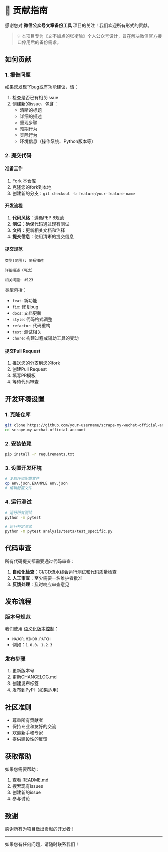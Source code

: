# 🤝 贡献指南

感谢您对 **微信公众号文章备份工具** 项目的关注！我们欢迎所有形式的贡献。

> 💡 本项目专为《文不加点的张衔瑜》个人公众号设计，旨在解决微信官方接口停用后的备份需求。

## 如何贡献

### 1. 报告问题

如果您发现了bug或有功能建议，请：

1. 检查是否已有相关issue
2. 创建新的issue，包含：
   - 清晰的标题
   - 详细的描述
   - 重现步骤
   - 预期行为
   - 实际行为
   - 环境信息（操作系统、Python版本等）

### 2. 提交代码

#### 准备工作

1. Fork 本仓库
2. 克隆您的fork到本地
3. 创建新的分支：`git checkout -b feature/your-feature-name`

#### 开发流程

1. **代码风格**：遵循PEP 8规范
2. **测试**：确保代码通过现有测试
3. **文档**：更新相关文档和注释
4. **提交信息**：使用清晰的提交信息

#### 提交规范

```
类型(范围): 简短描述

详细描述（可选）

相关问题: #123
```

类型包括：
- `feat`: 新功能
- `fix`: 修复bug
- `docs`: 文档更新
- `style`: 代码格式调整
- `refactor`: 代码重构
- `test`: 测试相关
- `chore`: 构建过程或辅助工具的变动

#### 提交Pull Request

1. 推送您的分支到您的fork
2. 创建Pull Request
3. 填写PR模板
4. 等待代码审查

## 开发环境设置

### 1. 克隆仓库

```bash
git clone https://github.com/your-username/scrape-my-wechat-official-account.git
cd scrape-my-wechat-official-account
```

### 2. 安装依赖

```bash
pip install -r requirements.txt
```

### 3. 设置开发环境

```bash
# 复制环境配置文件
cp env.json.EXAMPLE env.json
# 编辑配置文件
```

### 4. 运行测试

```bash
# 运行所有测试
python -m pytest

# 运行特定测试
python -m pytest analysis/tests/test_specific.py
```

## 代码审查

所有代码提交都需要通过代码审查：

1. **自动化检查**：CI/CD流水线会运行测试和代码质量检查
2. **人工审查**：至少需要一名维护者批准
3. **反馈处理**：及时响应审查意见

## 发布流程

### 版本号规范

我们使用 [语义化版本控制](https://semver.org/lang/zh-CN/)：

- `MAJOR.MINOR.PATCH`
- 例如：`1.0.0`、`1.2.3`

### 发布步骤

1. 更新版本号
2. 更新CHANGELOG.md
3. 创建发布标签
4. 发布到PyPI（如果适用）

## 社区准则

- 尊重所有贡献者
- 保持专业和友好的交流
- 欢迎新手和专家
- 提供建设性的反馈

## 获取帮助

如果您需要帮助：

1. 查看 [README.md](README.md)
2. 搜索现有issues
3. 创建新的issue
4. 参与讨论

## 致谢

感谢所有为项目做出贡献的开发者！

---

如果您有任何问题，请随时联系我们！
